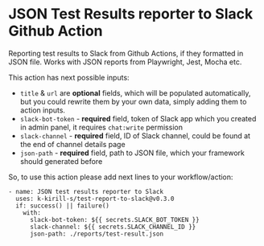 # JSON Test Results reporter to Slack Github Action
Reporting test results to Slack from Github Actions, if they formatted in JSON file. Works with JSON reports from Playwright, Jest, Mocha etc.

This action has next possible inputs:
- ```title``` & ```url```  are **optional** fields, which will be populated automatically, but you could rewrite them by your own data, simply adding them to action inputs.
- ```slack-bot-token``` - **required** field, token of Slack app which you created in admin panel, it requires ```chat:write``` permission
- ```slack-channel``` - **required** field, ID of Slack channel, could be found at the end of channel details page
- ```json-path``` - **required** field, path to JSON file, which your framework should generated before

So, to use this action please add next lines to your workflow/action:

```
- name: JSON test results reporter to Slack
  uses: k-kirill-s/test-report-to-slack@v0.3.0
  if: success() || failure()
    with:
      slack-bot-token: ${{ secrets.SLACK_BOT_TOKEN }}
      slack-channel: ${{ secrets.SLACK_CHANNEL_ID }}
      json-path: ./reports/test-result.json
```
